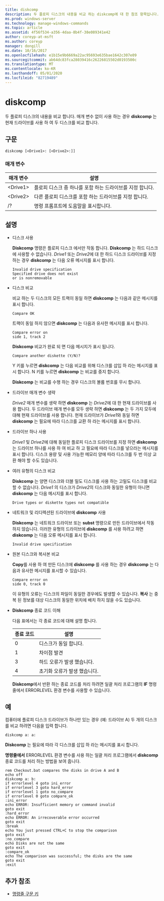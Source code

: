 ```yaml
---
title: diskcomp
description: 두 플로피 디스크의 내용을 비교 하는 diskcomp에 대 한 참조 항목입니다.
ms.prod: windows-server
ms.technology: manage-windows-commands
ms.topic: article
ms.assetid: 4f56f534-a356-4daa-8b4f-38e089341e42
author: coreyp-at-msft
ms.author: coreyp
manager: dongill
ms.date: 10/16/2017
ms.openlocfilehash: e1b15e9b6669a22ac95693e635bae1642c307e09
ms.sourcegitcommit: ab64dc83fca28039416c26226815502d0193500c
ms.translationtype: MT
ms.contentlocale: ko-KR
ms.lasthandoff: 05/01/2020
ms.locfileid: "82719489"
---
```

# <a name="diskcomp"></a>diskcomp

두 플로피 디스크의 내용을 비교 합니다. 매개 변수 없이 사용 하는 경우 **diskcomp** 는 현재 드라이브를 사용 하 여 두 디스크를 비교 합니다.


## <a name="syntax"></a>구문

```
diskcomp [<Drive1>: [<Drive2>:]]
```

### <a name="parameters"></a>매개 변수

|매개 변수|설명|
|---------|-----------|
|\<Drive1>|플로피 디스크 중 하나를 포함 하는 드라이브를 지정 합니다.|
|\<Drive2>|다른 플로피 디스크를 포함 하는 드라이브를 지정 합니다.|
|/?|명령 프롬프트에 도움말을 표시합니다.|

## <a name="remarks"></a>설명

- 디스크 사용

  **Diskcomp** 명령은 플로피 디스크 에서만 작동 합니다. **Diskcomp** 는 하드 디스크에 사용할 수 없습니다. *Drive1* 또는 *Drive2*에 대 한 하드 디스크 드라이브를 지정 하는 경우 **diskcomp** 는 다음 오류 메시지를 표시 합니다.  
  ```
  Invalid drive specification
  Specified drive does not exist
  or is nonremovable
  ```  
- 디스크 비교

  비교 하는 두 디스크의 모든 트랙이 동일 하면 **diskcomp** 는 다음과 같은 메시지를 표시 합니다.  
  ```
  Compare OK
  ```  
  트랙이 동일 하지 않으면 **diskcomp** 는 다음과 유사한 메시지를 표시 합니다.  
  ```
  Compare error on
  side 1, track 2
  ```  
  **Diskcomp** 비교가 완료 되 면 다음 메시지가 표시 됩니다.  
  ```
  Compare another diskette (Y/N)?
  ```  
  Y 키를 누르면 **diskcomp** 는 다음 비교를 위해 디스크를 삽입 하 라는 메시지를 표시 합니다. N 키를 누르면 **diskcomp** 는 비교를 중지 합니다.

  **Diskcomp** 는 비교를 수행 하는 경우 디스크의 볼륨 번호를 무시 합니다.
- 드라이브 매개 변수 생략

  *Drive2* 매개 변수를 생략 하면 **diskcomp** 는 *Drive2*에 대 한 현재 드라이브를 사용 합니다. 두 드라이브 매개 변수를 모두 생략 하면 **diskcomp** 는 두 가지 모두에 대해 현재 드라이브를 사용 합니다. 현재 드라이브가 *Drive1*와 동일 하면 **diskcomp** 는 필요에 따라 디스크를 교환 하 라는 메시지를 표시 합니다.
- 드라이브 하나 사용

  *Drive1* 및 *Drive2*에 대해 동일한 플로피 디스크 드라이브를 지정 하면 **diskcomp** 는 드라이브 하나를 사용 하 여 비교 하 고 필요에 따라 디스크를 넣으라는 메시지를 표시 합니다. 디스크 용량 및 사용 가능한 메모리 양에 따라 디스크를 두 번 이상 교환 해야 할 수도 있습니다.
- 여러 유형의 디스크 비교

  **Diskcomp** 는 양면 디스크와 더블 밀도 디스크를 사용 하는 고밀도 디스크를 비교할 수 없습니다. *Drive1* 의 디스크가 *Drive2*의 디스크와 동일한 유형이 아니면 **diskcomp** 는 다음 메시지를 표시 합니다.  
  ```
  Drive types or diskette types not compatible
  ```  
- 네트워크 및 리디렉션된 드라이브에 **diskcomp** 사용

  **Diskcomp** 는 네트워크 드라이브 또는 **subst** 명령으로 만든 드라이브에서 작동 하지 않습니다. 이러한 유형의 드라이브에 **diskcomp** 를 사용 하려고 하면 **diskcomp** 는 다음 오류 메시지를 표시 합니다.  
  ```
  Invalid drive specification
  ```  
- 원본 디스크와 복사본 비교

  **Copy**를 사용 하 여 만든 디스크에 **diskcomp** 를 사용 하는 경우 **diskcomp** 는 다음과 유사한 메시지를 표시할 수 있습니다.  
  ```
  Compare error on 
  side 0, track 0
  ```  
  이 유형의 오류는 디스크의 파일이 동일한 경우에도 발생할 수 있습니다. **복사** 는 중복 된 정보를 대상 디스크의 동일한 위치에 배치 하지 않을 수도 있습니다.
- **Diskcomp** 종료 코드 이해

  다음 표에서는 각 종료 코드에 대해 설명 합니다.  

  |종료 코드|설명|
  |---------|-----------|
  |0|디스크가 동일 합니다.|
  |1|차이점 발견|
  |3|하드 오류가 발생 했습니다.|
  |4|초기화 오류가 발생 했습니다.|

  **Diskcomp**에서 반환 하는 종료 코드를 처리 하려면 일괄 처리 프로그램의 **IF** 명령줄에서 ERRORLEVEL 환경 변수를 사용할 수 있습니다.

## <a name="examples"></a>예

컴퓨터에 플로피 디스크 드라이브가 하나만 있는 경우 (예: 드라이브 A) 두 개의 디스크를 비교 하려면 다음을 입력 합니다.
```
diskcomp a: a:
```
**Diskcomp** 는 필요에 따라 각 디스크를 삽입 하 라는 메시지를 표시 합니다.

**명령줄에서** ERRORLEVEL 환경 변수를 사용 하는 일괄 처리 프로그램에서 **diskcomp** 종료 코드를 처리 하는 방법을 보여 줍니다.
```
rem Checkout.bat compares the disks in drive A and B 
echo off 
diskcomp a: b: 
if errorlevel 4 goto ini_error 
if errorlevel 3 goto hard_error 
if errorlevel 1 goto no_compare
if errorlevel 0 goto compare_ok 
:ini_error 
echo ERROR: Insufficient memory or command invalid 
goto exit 
:hard_error 
echo ERROR: An irrecoverable error occurred 
goto exit 
:break 
echo You just pressed CTRL+C to stop the comparison 
goto exit 
:no_compare 
echo Disks are not the same 
goto exit 
:compare_ok 
echo The comparison was successful; the disks are the same 
goto exit 
:exit
```

## <a name="additional-references"></a>추가 참조

- [명령줄 구문 키](command-line-syntax-key.md)
